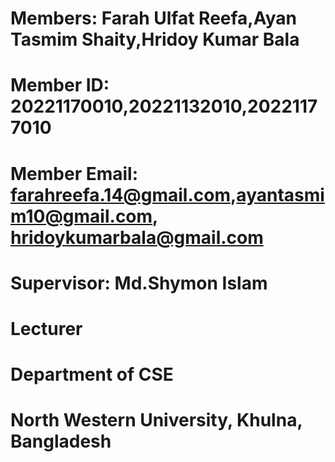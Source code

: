 # Members: Farah Ulfat Reefa,Ayan Tasmim Shaity,Hridoy Kumar Bala
# Member ID: 20221170010,20221132010,20221177010
# Member Email: farahreefa.14@gmail.com,ayantasmim10@gmail.com, hridoykumarbala@gmail.com
# Supervisor: Md.Shymon Islam
# Lecturer
# Department of CSE
# North Western University, Khulna, Bangladesh
